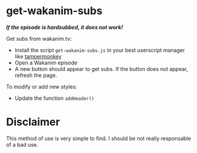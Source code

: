 # get-wakanim-subs

***If the episode is hardsubbed, it does not work!***

Get subs from wakanim.tv:

- Install the script `get-wakanim-subs.js` in your best userscript manager like [tampermonkey](https://chrome.google.com/webstore/detail/tampermonkey/dhdgffkkebhmkfjojejmpbldmpobfkfo)
- Open a Wakanim episode
- A new button should appear to get subs. If the button does not appear, refresh the page.

To modify or add new styles:
- Update the function `addHeader()`

# Disclaimer
This method of use is very simple to find. I should be not really responsable of a bad use.
